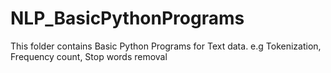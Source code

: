 # NLP_BasicPythonPrograms
This folder contains Basic Python Programs for Text data. e.g Tokenization, Frequency count, Stop words removal
